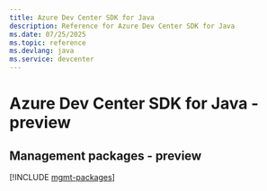```yaml
---
title: Azure Dev Center SDK for Java
description: Reference for Azure Dev Center SDK for Java
ms.date: 07/25/2025
ms.topic: reference
ms.devlang: java
ms.service: devcenter
---
```

# Azure Dev Center SDK for Java - preview

## Management packages - preview
[!INCLUDE [mgmt-packages](dev-center-mgmt-index.md)]